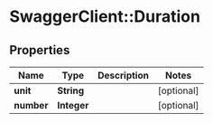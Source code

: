 # SwaggerClient::Duration

## Properties
Name | Type | Description | Notes
------------ | ------------- | ------------- | -------------
**unit** | **String** |  | [optional] 
**number** | **Integer** |  | [optional] 



